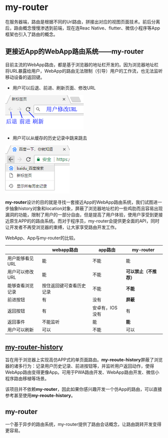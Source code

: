 
# my-router

在服务器端，路由是根据不同的Url路由，拼接出对应的视图页面技术。前后分离后，路由概念慢慢渗透到前端，现在连Reac Native、flutter、微信小程序等App框架也引入了路由的概念。


## 更接近App的WebApp路由系统——my-router

目前主流的WebApp路由，都是基于浏览器的地址栏开发的。因为浏览器地址栏将URL暴露给用户，WebApp的路由无法限制（引导）用户的工作流，也无法监听移动设备的返回键。

*   用户可以后退、前进、刷新页面、修改URL



![Alt](./doc-jsx/location.png)



*   用户可以从缓存的历史记录中跳来跳去



![Alt](./doc-jsx/cache.png)




**my-router**设计的目的就是寻找一套接近App的WebApp路由系统，我们试图进一步抽象history对象和location对象，屏蔽了浏览器地址栏的一些鸡肋而且容易出现漏洞的功能，限制了用户的一部分自由，但是提高了用户体验，使用户享受到更接近原生APP的的路由系统。而对于程序员，my-router会提供更全面的API，同时让开发者不再受浏览器的束缚，让大家享受路由开发工作。


WebApp、App与my-router的比较。

||webapp路由|app路由|my-router|
|----|----|----|----|
|用户能够看见URL|能|不能|能|
|用户可以修改URL|能|不能|**可以禁止（不推荐）**|
|能够查看浏览记录|按住返回键可查看历史记录|不能|**不能**|
|前进按钮|有|没有|**屏蔽**|
|返回按钮|有|安卓有，IOS没有|有|
|返回事件|不能监听|能|**能**|
|用户可以刷新|可以|不能|可以|

## [my-router-history](./packages/my-router-history "") 

旨在用于浏览器上实现高仿APP式的单页面路由。**my-reoute-history**屏蔽了浏览器的诸多行为：记录用户历史记录、前进按钮等，并监听用户返回动作，使得WebApp路由变得更像App。可用于PWA路由开发、WebApp路由开发、微信小程序路由移植等场景。


该项目并不依赖**my-router**，因此如果你感兴趣开发一个仿App的路由，可以直接参考甚至使用**my-reoute-history**。



## my-router

一个基于异步的路由系统，my-router提供了路由会话概念，让路由跳转开发变得更容易。



